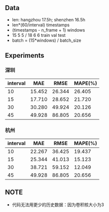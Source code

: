 
## Data

- len: hangzhou 17.5h; shenzhen 16.5h
- len*(60/interval) timestamps
- (timestamps - n_frame + 1) windows
- 15 5 5 / 18 6 6 train val test
- batch = (15*windows) / batch_size 

## Experiments

### 深圳

| interval | MAE | RMSE | MAPE(%) |
| -- | -- | -- | -- |
| 10 | 15.452 | 26.344 | 26.405 |
| 15 | 17.710 | 28.652 | 21.720 |
| 30 | 30.280 | 49.924 | 20.126 |
| 45 | 49.928 | 86.805 | 20.656 |

### 杭州

| interval | MAE | RMSE | MAPE(%) |
| -- | -- | -- | -- |
| 10 |  22.267 | 36.425 | 19.437 |
| 15 |  25.344 | 41.013 | 15.123 |
| 30 |  38.721 | 59.152 | 12.049 |
| 45 |  49.928 | 86.805 | 20.656 |

## NOTE

- 代码无法用更少的历史数据：因为卷积核大小为3
